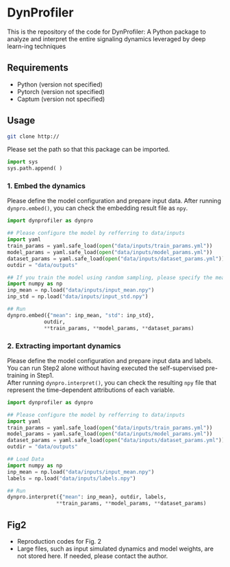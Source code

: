 # DynProfiler
This is the repository of the code for DynProfiler: A Python package to analyze and interpret the entire signaling dynamics leveraged by deep learn-ing techniques

## Requirements
- Python (version not specified)
- Pytorch (version not specified)
- Captum (version not specified)

## Usage
```bash
git clone http://
```
Please set the path so that this package can be imported.  

```python
import sys
sys.path.append( )
```
### 1. Embed the dynamics
Please define the model configuration and prepare input data. After running `dynpro.embed()`, you can check the embedding result file as `npy`.
```python
import dynprofiler as dynpro

## Please configure the model by refferring to data/inputs
import yaml
train_params = yaml.safe_load(open("data/inputs/train_params.yml"))
model_params = yaml.safe_load(open("data/inputs/model_params.yml"))
dataset_params = yaml.safe_load(open("data/inputs/dataset_params.yml"))
outdir = "data/outputs"

## If you train the model using random sampling, please specify the mean and std.
import numpy as np
inp_mean = np.load("data/inputs/input_mean.npy")
inp_std = np.load("data/inputs/input_std.npy")

## Run
dynpro.embed({"mean": inp_mean, "std": inp_std},
            outdir,
            **train_params, **model_params, **dataset_params)
```
### 2. Extracting important dynamics
Please define the model configuration and prepare input data and labels.   
You can run Step2 alone without having executed the self-supervised pre-training in Step1.  
After running `dynpro.interpret()`, you can check the resulting `npy` file that represent the time-dependent attributions of each variable.
```python
import dynprofiler as dynpro

## Please configure the model by refferring to data/inputs
import yaml
train_params = yaml.safe_load(open("data/inputs/train_params.yml"))
model_params = yaml.safe_load(open("data/inputs/model_params.yml"))
dataset_params = yaml.safe_load(open("data/inputs/dataset_params.yml"))
outdir = "data/outputs"

## Load Data
import numpy as np
inp_mean = np.load("data/inputs/input_mean.npy")
labels = np.load("data/inputs/labels.npy")

## Run
dynpro.interpret({"mean": inp_mean}, outdir, labels,
                **train_params, **model_params, **dataset_params)
```

## Fig2
- Reproduction codes for Fig. 2
- Large files, such as input simulated dynamics and model weights, are not stored here. If needed, please contact the author.